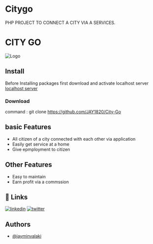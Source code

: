 # Citygo
PHP PROJECT TO CONNECT A CITY VIA A SERVICES. 

# CITY GO


![Logo](https://www.linkpicture.com/q/github-project-city-go-gif.gif)

    
## Install

Before Installing packages first download and activate localhost server 
[localhost server](https://www.apachefriends.org/docs/hosting-xampp-on-google.html)

### Download
command : 
git clone https://github.com/JAY1820/City-Go


  
## basic Features

- All citizen of a city connected with each other via application
- Easily get service at a home
- Give epmployment to citizen

## Other Features

- Easy to maintain
- Earn profit via a commssion


## 🔗 Links
[![linkedin](https://img.shields.io/badge/linkedin-0A66C2?style=for-the-badge&logo=linkedin&logoColor=white)](http://linkedin.com/in/jay-patel-40abab219)
[![twitter](https://img.shields.io/badge/twitter-1DA1F2?style=for-the-badge&logo=twitter&logoColor=white)](https://twitter.com/jay_valaki_)

  
## Authors

- [@jayminvalaki](https://github.com/JAY1820)
  
